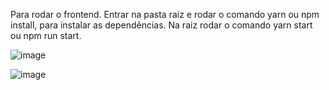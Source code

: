 Para rodar o frontend.
Entrar na pasta raiz e rodar o comando yarn ou npm install, para instalar as dependências.
Na raiz rodar o comando yarn start ou npm run start.

![image](https://user-images.githubusercontent.com/46023665/61486153-2cd7fc00-a979-11e9-9992-1fed14c0e5b7.png)

![image](https://user-images.githubusercontent.com/46023665/61486286-732d5b00-a979-11e9-99be-512ae2413598.png)
